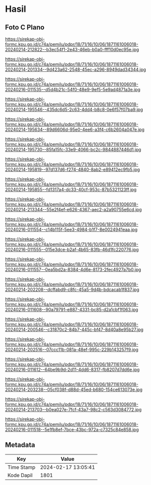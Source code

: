 # Hasil

## Foto C Plano

https://sirekap-obj-formc.kpu.go.id/c74a/pemilu/pdpr/18/71/16/10/06/1871161006018-20240214-212822--b3ec54f1-2e43-46eb-b0a0-fff10d0ec95e.jpg

https://sirekap-obj-formc.kpu.go.id/c74a/pemilu/pdpr/18/71/16/10/06/1871161006018-20240214-201334--9d423a62-2548-45ec-a296-8949dad34344.jpg

https://sirekap-obj-formc.kpu.go.id/c74a/pemilu/pdpr/18/71/16/10/06/1871161006018-20240216-011535--d5d4b21c-54f0-48e9-9ef5-5e9ad4871a3e.jpg

https://sirekap-obj-formc.kpu.go.id/c74a/pemilu/pdpr/18/71/16/10/06/1871161006018-20240214-195546--435dc6d5-2c63-4dd4-b8c8-0e6f57f07ba9.jpg

https://sirekap-obj-formc.kpu.go.id/c74a/pemilu/pdpr/18/71/16/10/06/1871161006018-20240214-195634--89d6606d-95e0-4ee6-a3f4-c6b2604a047e.jpg

https://sirekap-obj-formc.kpu.go.id/c74a/pemilu/pdpr/18/71/16/10/06/1871161006018-20240214-195730--85fa15fc-33e9-4066-bc2c-9844887446d1.jpg

https://sirekap-obj-formc.kpu.go.id/c74a/pemilu/pdpr/18/71/16/10/06/1871161006018-20240214-195819--97d137d6-f274-4840-8ab2-e89412ec9fb5.jpg

https://sirekap-obj-formc.kpu.go.id/c74a/pemilu/pdpr/18/71/16/10/06/1871161006018-20240214-195855--fd1317a4-dc33-40cf-953c-87b5321123ff.jpg

https://sirekap-obj-formc.kpu.go.id/c74a/pemilu/pdpr/18/71/16/10/06/1871161006018-20240214-213344--55e2f4ef-e626-4367-aec2-a2a90755e6cd.jpg

https://sirekap-obj-formc.kpu.go.id/c74a/pemilu/pdpr/18/71/16/10/06/1871161006018-20240216-011554--c14b115f-5ee3-4984-b1f7-8e0024941eaa.jpg

https://sirekap-obj-formc.kpu.go.id/c74a/pemilu/pdpr/18/71/16/10/06/1871161006018-20240216-011555--015e3dce-b2af-4b65-83fb-46d1fc220776.jpg

https://sirekap-obj-formc.kpu.go.id/c74a/pemilu/pdpr/18/71/16/10/06/1871161006018-20240216-011557--0ea5bd2a-8384-4d6e-8173-2fec4927a7b0.jpg

https://sirekap-obj-formc.kpu.go.id/c74a/pemilu/pdpr/18/71/16/10/06/1871161006018-20240214-202208--dcffabd9-c8fc-45a5-9d4b-bdcacab1f837.jpg

https://sirekap-obj-formc.kpu.go.id/c74a/pemilu/pdpr/18/71/16/10/06/1871161006018-20240216-011608--90a79791-e887-4331-bc85-d2a1cbf1f063.jpg

https://sirekap-obj-formc.kpu.go.id/c74a/pemilu/pdpr/18/71/16/10/06/1871161006018-20240214-200546--c31870c2-84b7-445c-bf47-8d40a8e95b27.jpg

https://sirekap-obj-formc.kpu.go.id/c74a/pemilu/pdpr/18/71/16/10/06/1871161006018-20240214-202516--07ccc11b-081a-48ef-995c-229b143257f9.jpg

https://sirekap-obj-formc.kpu.go.id/c74a/pemilu/pdpr/18/71/16/10/06/1871161006018-20240216-011612--64be9b9d-2d11-4dd6-8317-fb8207d7dd6e.jpg

https://sirekap-obj-formc.kpu.go.id/c74a/pemilu/pdpr/18/71/16/10/06/1871161006018-20240214-203238--05cf038f-d88d-45ed-b680-154ce613073e.jpg

https://sirekap-obj-formc.kpu.go.id/c74a/pemilu/pdpr/18/71/16/10/06/1871161006018-20240214-213703--b0ea027e-7fcf-43a7-98c2-c563d3084772.jpg

https://sirekap-obj-formc.kpu.go.id/c74a/pemilu/pdpr/18/71/16/10/06/1871161006018-20240216-011518--5e1fb8ef-7bce-43bc-972a-c7325c84e858.jpg


## Metadata

| Key        | Value               |
| ---------- | ------------------- |
| Time Stamp | 2024-02-17 13:05:41 |
| Kode Dapil | 1801                |



